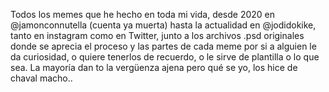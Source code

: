 Todos los memes que he hecho en toda mi vida, desde 2020 en @jamonconnutella (cuenta ya muerta) hasta la actualidad en @jodidokike, tanto en instagram como en Twitter,
junto a los archivos .psd originales donde se aprecia el proceso y las partes de cada meme por si a alguien le da curiosidad, o quiere tenerlos de recuerdo, o le sirve
de plantilla o lo que sea. La mayoría dan to la vergüenza ajena pero qué se yo, los hice de chaval macho..
